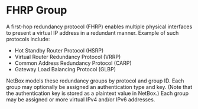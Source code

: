 # FHRP Group

A first-hop redundancy protocol (FHRP) enables multiple physical interfaces to present a virtual IP address in a redundant manner. Example of such protocols include:

* Hot Standby Router Protocol (HSRP)
* Virtual Router Redundancy Protocol (VRRP)
* Common Address Redundancy Protocol (CARP)
* Gateway Load Balancing Protocol (GLBP)

NetBox models these redundancy groups by protocol and group ID. Each group may optionally be assigned an authentication type and key. (Note that the authentication key is stored as a plaintext value in NetBox.) Each group may be assigned or more virtual IPv4 and/or IPv6 addresses.
